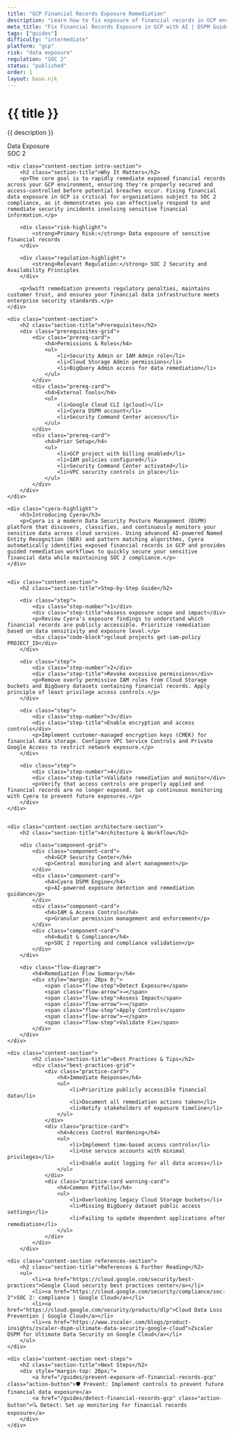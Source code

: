 ```yaml
---
title: "GCP Financial Records Exposure Remediation"
description: "Learn how to fix exposure of financial records in GCP environments. Follow step-by-step guidance for SOC 2 compliance and data protection."
meta_title: "Fix Financial Records Exposure in GCP with AI | DSPM Guide"
tags: ["guides"]
difficulty: "intermediate"
platform: "gcp"
risk: "data exposure"
regulation: "SOC 2"
status: "published"
order: 1
layout: base.njk
---
```


<div class="container">
    <div class="header">
        <h1>{{ title }}</h1>
        <p>{{ description }}</p>
        <div class="badge">Data Exposure</div>
        <div class="badge regulation">SOC 2</div>
    </div>

    <div class="content-section intro-section">
        <h2 class="section-title">Why It Matters</h2>
        <p>The core goal is to rapidly remediate exposed financial records across your GCP environment, ensuring they're properly secured and access-controlled before potential breaches occur. Fixing financial data exposure in GCP is critical for organizations subject to SOC 2 compliance, as it demonstrates you can effectively respond to and remediate security incidents involving sensitive financial information.</p>
        
        <div class="risk-highlight">
            <strong>Primary Risk:</strong> Data exposure of sensitive financial records
        </div>
        
        <div class="regulation-highlight">
            <strong>Relevant Regulation:</strong> SOC 2 Security and Availability Principles
        </div>
        
        <p>Swift remediation prevents regulatory penalties, maintains customer trust, and ensures your financial data infrastructure meets enterprise security standards.</p>
    </div>

    <div class="content-section">
        <h2 class="section-title">Prerequisites</h2>
        <div class="prerequisites-grid">
            <div class="prereq-card">
                <h4>Permissions & Roles</h4>
                <ul>
                    <li>Security Admin or IAM Admin role</li>
                    <li>Cloud Storage Admin permissions</li>
                    <li>BigQuery Admin access for data remediation</li>
                </ul>
            </div>
            <div class="prereq-card">
                <h4>External Tools</h4>
                <ul>
                    <li>Google Cloud CLI (gcloud)</li>
                    <li>Cyera DSPM account</li>
                    <li>Security Command Center access</li>
                </ul>
            </div>
            <div class="prereq-card">
                <h4>Prior Setup</h4>
                <ul>
                    <li>GCP project with billing enabled</li>
                    <li>IAM policies configured</li>
                    <li>Security Command Center activated</li>
                    <li>VPC security controls in place</li>
                </ul>
            </div>
        </div>
    </div>
	
    <div class="cyera-highlight">
        <h3>Introducing Cyera</h3>
        <p>Cyera is a modern Data Security Posture Management (DSPM) platform that discovers, classifies, and continuously monitors your sensitive data across cloud services. Using advanced AI-powered Named Entity Recognition (NER) and pattern matching algorithms, Cyera automatically identifies exposed financial records in GCP and provides guided remediation workflows to quickly secure your sensitive financial data while maintaining SOC 2 compliance.</p>
    </div>
	

    <div class="content-section">
        <h2 class="section-title">Step-by-Step Guide</h2>
        
        <div class="step">
            <div class="step-number">1</div>
            <div class="step-title">Assess exposure scope and impact</div>
            <p>Review Cyera's exposure findings to understand which financial records are publicly accessible. Prioritize remediation based on data sensitivity and exposure level.</p>
            <div class="code-block">gcloud projects get-iam-policy PROJECT_ID</div>
        </div>

        <div class="step">
            <div class="step-number">2</div>
            <div class="step-title">Revoke excessive permissions</div>
            <p>Remove overly permissive IAM roles from Cloud Storage buckets and BigQuery datasets containing financial records. Apply principle of least privilege access controls.</p>
        </div>

        <div class="step">
            <div class="step-number">3</div>
            <div class="step-title">Enable encryption and access controls</div>
            <p>Implement customer-managed encryption keys (CMEK) for financial data storage. Configure VPC Service Controls and Private Google Access to restrict network exposure.</p>
        </div>

        <div class="step">
            <div class="step-number">4</div>
            <div class="step-title">Validate remediation and monitor</div>
            <p>Verify that access controls are properly applied and financial records are no longer exposed. Set up continuous monitoring with Cyera to prevent future exposures.</p>
        </div>
    </div>


    <div class="content-section architecture-section">
        <h2 class="section-title">Architecture & Workflow</h2>
        
        <div class="component-grid">
            <div class="component-card">
                <h4>GCP Security Center</h4>
                <p>Central monitoring and alert management</p>
            </div>
            <div class="component-card">
                <h4>Cyera DSPM Engine</h4>
                <p>AI-powered exposure detection and remediation guidance</p>
            </div>
            <div class="component-card">
                <h4>IAM & Access Controls</h4>
                <p>Granular permission management and enforcement</p>
            </div>
            <div class="component-card">
                <h4>Audit & Compliance</h4>
                <p>SOC 2 reporting and compliance validation</p>
            </div>
        </div>

        <div class="flow-diagram">
            <h4>Remediation Flow Summary</h4>
            <div style="margin: 20px 0;">
                <span class="flow-step">Detect Exposure</span>
                <span class="flow-arrow">→</span>
                <span class="flow-step">Assess Impact</span>
                <span class="flow-arrow">→</span>
                <span class="flow-step">Apply Controls</span>
                <span class="flow-arrow">→</span>
                <span class="flow-step">Validate Fix</span>
            </div>
        </div>
    </div>

	<div class="content-section">
	        <h2 class="section-title">Best Practices & Tips</h2>
	        <div class="best-practices-grid">
	            <div class="practice-card">
	                <h4>Immediate Response</h4>
	                <ul>
	                    <li>Prioritize publicly accessible financial data</li>
	                    <li>Document all remediation actions taken</li>
	                    <li>Notify stakeholders of exposure timeline</li>
	                </ul>
	            </div>
	            <div class="practice-card">
	                <h4>Access Control Hardening</h4>
	                <ul>
	                    <li>Implement time-based access controls</li>
	                    <li>Use service accounts with minimal privileges</li>
	                    <li>Enable audit logging for all data access</li>
	                </ul>
	            </div>
	            <div class="practice-card warning-card">
	                <h4>Common Pitfalls</h4>
	                <ul>
	                    <li>Overlooking legacy Cloud Storage buckets</li>
	                    <li>Missing BigQuery dataset public access settings</li>
	                    <li>Failing to update dependent applications after remediation</li>
	                </ul>
	            </div>
	        </div>
	    </div>

    <div class="content-section references-section">
        <h2 class="section-title">References & Further Reading</h2>
        <ul>
            <li><a href="https://cloud.google.com/security/best-practices">Google Cloud security best practices center</a></li>
            <li><a href="https://cloud.google.com/security/compliance/soc-2">SOC 2: compliance | Google Cloud</a></li>
            <li><a href="https://cloud.google.com/security/products/dlp">Cloud Data Loss Prevention | Google Cloud</a></li>
            <li><a href="https://www.zscaler.com/blogs/product-insights/zscaler-dspm-ultimate-data-security-google-cloud">Zscaler DSPM for Ultimate Data Security on Google Cloud</a></li>
        </ul>
    </div>

    <div class="content-section next-steps">
        <h2 class="section-title">Next Steps</h2>
        <div style="margin-top: 20px;">
            <a href="/guides/prevent-exposure-of-financial-records-gcp" class="action-button">🛡️ Prevent: Implement controls to prevent future financial data exposure</a>
            <a href="/guides/detect-financial-records-gcp" class="action-button">🔍 Detect: Set up monitoring for financial records exposure</a>
        </div>
    </div>
</div>